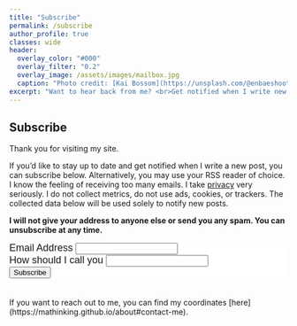 ```yaml
---
title: "Subscribe"
permalink: /subscribe
author_profile: true
classes: wide
header:
  overlay_color: "#000"
  overlay_filter: "0.2"
  overlay_image: /assets/images/mailbox.jpg
  caption: "Photo credit: [Kai Bossom](https://unsplash.com/@enbaeshoots?utm_source=unsplash&utm_medium=referral&utm_content=creditCopyText)"
excerpt: "Want to hear back from me? <br>Get notified when I write new posts"
---
```

## Subscribe

Thank you for visiting my site.

If you’d like to stay up to date and get notified when I write a new post, you can subscribe below. Alternatively, you may use your RSS reader of choice. I know the feeling of receiving too many emails. I take [privacy](../blog/en/enabling-comments-preserving-privacy) very seriously. I do not collect metrics, do not use ads, cookies, or trackers. The collected data below will be used solely to notify new posts.

**I will not give your address to anyone else or send you any spam. You can unsubscribe at any time.**

<!-- Begin Mailchimp Signup Form -->
<link href="//cdn-images.mailchimp.com/embedcode/classic-10_7.css" rel="stylesheet" type="text/css">
<style type="text/css">
	#mc_embed_signup{background:#fff; clear:left; font:18px Helvetica,Arial,sans-serif; }
	/* Add your own Mailchimp form style overrides in your site stylesheet or in this style block.
	   We recommend moving this block and the preceding CSS link to the HEAD of your HTML file. */
</style>
<div id="mc_embed_signup">
<form action="https://gmail.us6.list-manage.com/subscribe/post?u=c458a58d41688d1680cfe073a&amp;id=45e472f91a" method="post" id="mc-embedded-subscribe-form" name="mc-embedded-subscribe-form" class="validate" target="_blank" novalidate>
    <div id="mc_embed_signup_scroll">
	
<div class="mc-field-group">
	<label for="mce-EMAIL">Email Address</label>
	<input type="email" value="" name="EMAIL" class="required email" id="mce-EMAIL">
</div>
<div class="mc-field-group">
	<label for="mce-NAME">How should I call you</label>
	<input type="text" value="" name="NAME" class="required" id="mce-NAME">
</div>
	<div id="mce-responses" class="clear">
		<div class="response" id="mce-error-response" style="display:none"></div>
		<div class="response" id="mce-success-response" style="display:none"></div>
	</div>    <!-- real people should not fill this in and expect good things - do not remove this or risk form bot signups-->
    <div style="position: absolute; left: -5000px;" aria-hidden="true"><input type="text" name="b_c458a58d41688d1680cfe073a_45e472f91a" tabindex="-1" value=""></div>
    <div class="clear"><input type="submit" value="Subscribe" name="subscribe" id="mc-embedded-subscribe" class="button"></div>
    </div>
</form>
</div>
<script type='text/javascript' src='//s3.amazonaws.com/downloads.mailchimp.com/js/mc-validate.js'></script><script type='text/javascript'>(function($) {window.fnames = new Array(); window.ftypes = new Array();fnames[0]='EMAIL';ftypes[0]='email';fnames[1]='NAME';ftypes[1]='text';fnames[2]='LNAME';ftypes[2]='text';fnames[3]='ADDRESS';ftypes[3]='address';fnames[4]='PHONE';ftypes[4]='phone';fnames[5]='BIRTHDAY';ftypes[5]='birthday';}(jQuery));var $mcj = jQuery.noConflict(true);</script>
<!--End mc_embed_signup-->
<br/>
If you want to reach out to me, you can find my coordinates [here](https://mathinking.github.io/about#contact-me).